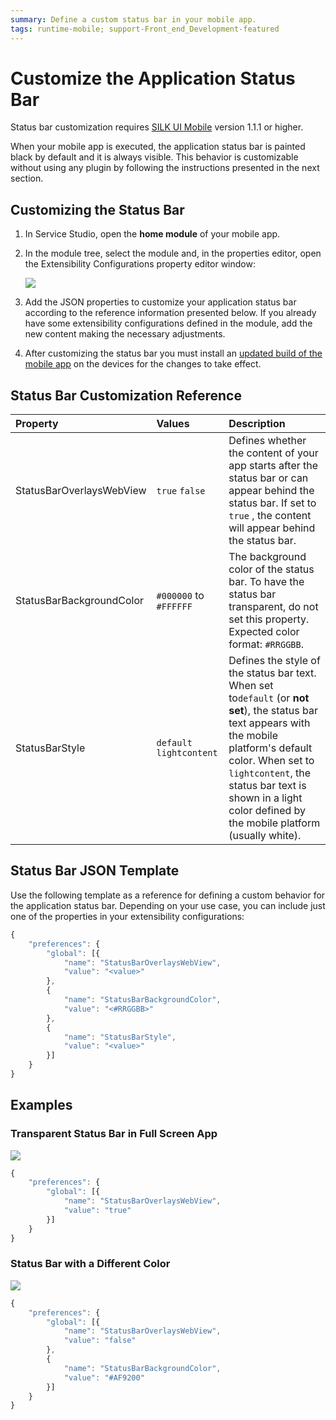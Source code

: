 ```yaml
---
summary: Define a custom status bar in your mobile app.
tags: runtime-mobile; support-Front_end_Development-featured
---
```


# Customize the Application Status Bar

Status bar customization requires [SILK UI Mobile](https://www.outsystems.com/forge/component/1385/silk-ui-mobile/) version 1.1.1 or higher.

When your mobile app is executed, the application status bar is painted black by default and it is always visible. This behavior is customizable without using any plugin by following the instructions presented in the next section.

## Customizing the Status Bar

1. In Service Studio, open the **home module** of your mobile app.
2. In the module tree, select the module and, in the properties editor, open the Extensibility Configurations property editor window:

   ![](../../../.gitbook/assets/ss_extensibility_in_module_properties%20%281%29.png)

3. Add the JSON properties to customize your application status bar according to the reference information presented below. If you already have some extensibility configurations defined in the module, add the new content making the necessary adjustments.
4. After customizing the status bar you must install an [updated build of the mobile app](../mobile-app-update-scenarios.md#situations-when-the-user-must-install-a-new-build%3E) on the devices for the changes to take effect.

## Status Bar Customization Reference

| Property | Values | Description |
| :--- | :--- | :--- |
| StatusBarOverlaysWebView | `true`    `false` | Defines whether the content of your app starts after the status bar or can appear behind the status bar. If set to `true` , the content will appear behind the status bar. |
| StatusBarBackgroundColor | `#000000` to `#FFFFFF` | The background color of the status bar. To have the status bar transparent, do not set this property. Expected color format: `#RRGGBB`. |
| StatusBarStyle | `default`  `lightcontent` | Defines the style of the status bar text. When set to`default` \(or **not set**\), the status bar text appears with the mobile platform's default color. When set to `lightcontent`, the status bar text is shown in a light color defined by the mobile platform \(usually white\). |

## Status Bar JSON Template

Use the following template as a reference for defining a custom behavior for the application status bar. Depending on your use case, you can include just one of the properties in your extensibility configurations:

```javascript
{
    "preferences": {
        "global": [{
            "name": "StatusBarOverlaysWebView",
            "value": "<value>"
        },
        {
            "name": "StatusBarBackgroundColor",
            "value": "<#RRGGBB>"
        },
        {
            "name": "StatusBarStyle",
            "value": "<value>"
        }]
    }
}
```

## Examples

### Transparent Status Bar in Full Screen App

![](../../../.gitbook/assets/transparent_statusbar.png)

```javascript
{
    "preferences": {
        "global": [{
            "name": "StatusBarOverlaysWebView",
            "value": "true"
        }]
    }
}
```

### Status Bar with a Different Color

![](../../../.gitbook/assets/differentcolor_statusbar.png)

```javascript
{
    "preferences": {
        "global": [{
            "name": "StatusBarOverlaysWebView",
            "value": "false"
        },
        {
            "name": "StatusBarBackgroundColor",
            "value": "#AF9200"
        }]
    }
}
```

